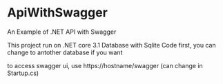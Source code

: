 # ApiWithSwagger
An Example of .NET API with Swagger 

This project run on .NET core 3.1
Database with Sqlite Code first, you can change to antother database if you want

to access swagger ui, use https://hostname/swagger (can change in Startup.cs)
